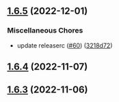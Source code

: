## [1.6.5](https://github.com/appium/appium-idb/compare/v1.6.4...v1.6.5) (2022-12-01)


### Miscellaneous Chores

* update releaserc ([#60](https://github.com/appium/appium-idb/issues/60)) ([3218d72](https://github.com/appium/appium-idb/commit/3218d72f80d14e48b64a103dd079fe91532208c5))

## [1.6.4](https://github.com/appium/appium-idb/compare/v1.6.3...v1.6.4) (2022-11-07)

## [1.6.3](https://github.com/appium/appium-idb/compare/v1.6.2...v1.6.3) (2022-11-06)
